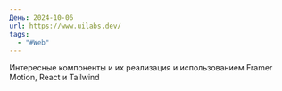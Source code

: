 ```yaml
---
День: 2024-10-06
url: https://www.uilabs.dev/
tags:
  - "#Web"
---
```

Интересные компоненты и их реализация и использованием Framer Motion, React и Tailwind